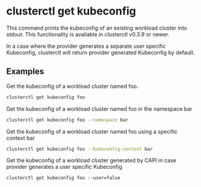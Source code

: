 # clusterctl get kubeconfig

This command prints the kubeconfig of an existing workload cluster into stdout. This functionality is available in clusterctl v0.3.9 or newer.

In a case where the provider generates a separate user specific Kubeconfig, clusterctl will return provider generated Kubeconfig by default.

## Examples

Get the kubeconfig of a workload cluster named foo.

```bash
clusterctl get kubeconfig foo
```

Get the kubeconfig of a workload cluster named foo in the namespace bar

```bash
clusterctl get kubeconfig foo --namespace bar
```

Get the kubeconfig of a workload cluster named foo using a specific context bar

```bash
clusterctl get kubeconfig foo --kubeconfig-context bar
```

Get the kubeconfig of a workload cluster generated by CAPI in case provider generates a user specific Kubeconfig
```shell
clusterctl get kubeconfig foo --user=false
```
